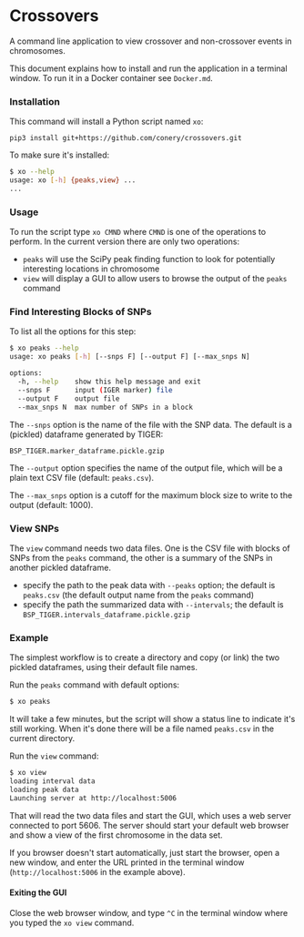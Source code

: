 # Crossovers

A command line application to view crossover and non-crossover events in chromosomes.

This document explains how to install and run the application in a terminal window.  To run it in a Docker container see `Docker.md`.

### Installation

This command will install a Python script named `xo`:

```
pip3 install git+https://github.com/conery/crossovers.git
```

To make sure it's installed:

```bash
$ xo --help
usage: xo [-h] {peaks,view} ...
...
```

### Usage

To run the script type `xo CMND` where `CMND` is one of the operations to perform.  In the current version there are only two operations:

- `peaks` will use the SciPy peak finding function to look for potentially interesting locations in chromosome
- `view` will display a GUI to allow users to browse the output of the `peaks` command

### Find Interesting Blocks of SNPs

To list all the options for this step:

```bash
$ xo peaks --help
usage: xo peaks [-h] [--snps F] [--output F] [--max_snps N]

options:
  -h, --help    show this help message and exit
  --snps F      input (IGER marker) file
  --output F    output file
  --max_snps N  max number of SNPs in a block
```

The `--snps` option is the name of the file with the SNP data.  The default is a (pickled) dataframe generated by TIGER:

```
BSP_TIGER.marker_dataframe.pickle.gzip
```

The `--output` option specifies the name of the output file, which will be a plain text CSV file (default:  `peaks.csv`).

The `--max_snps` option is a cutoff for the maximum block size to write to the output (default: 1000).

### View SNPs

The `view` command needs two data files.  One is the CSV file with blocks of SNPs from the `peaks` command, the other is a summary of the SNPs in another pickled dataframe.

- specify the path to the peak data with `--peaks` option; the default is `peaks.csv` (the default output name from the `peaks` command)
- specify the path the summarized data with `--intervals`; the default is `BSP_TIGER.intervals_dataframe.pickle.gzip`

### Example

The simplest workflow is to create a directory and copy (or link) the two pickled dataframes, using their default file names.

Run the `peaks` command with default options:

```bash
$ xo peaks
```

It will take a few minutes, but the script will show a status line to indicate it's still working.  When it's done there will be a file named `peaks.csv` in the current directory.

Run the `view` command:

```bash
$ xo view
loading interval data
loading peak data
Launching server at http://localhost:5006
```

That will read the two data files and start the GUI, which uses a web server connected to port 5606.  The server should start your default web browser and show a view of the first chromosome in the data set.

If you browser doesn't start automatically, just start the browser, open a new window, and enter the URL printed in the terminal window (`http://localhost:5006` in the example above).

#### Exiting the GUI

Close the web browser window, and type `^C` in the terminal window where you typed the `xo view` command.

